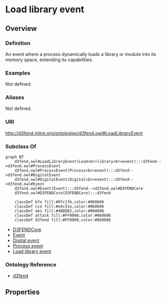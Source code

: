 # Load library event

## Overview

### Definition
An event where a process dynamically loads a library or module into its memory space, extending its capabilities.

### Examples
Not defined.

### Aliases
Not defined.

### URI
http://d3fend.mitre.org/ontologies/d3fend.owl#LoadLibraryEvent

### Subclass Of
```mermaid
graph BT
    d3fend.owl#LoadLibraryEvent(Load<br>library<br>event):::d3fend-->d3fend.owl#ProcessEvent
    d3fend.owl#ProcessEvent(Process<br>event):::d3fend-->d3fend.owl#DigitalEvent
    d3fend.owl#DigitalEvent(Digital<br>event):::d3fend-->d3fend.owl#Event
    d3fend.owl#Event(Event):::d3fend-->d3fend.owl#D3FENDCore
    d3fend.owl#D3FENDCore(D3FENDCore):::d3fend
    
    classDef bfo fill:#97c1fb,color:#060606
    classDef cco fill:#e4c51e,color:#060606
    classDef abi fill:#48DD82,color:#060606
    classDef attack fill:#FF0000,color:#060606
    classDef d3fend fill:#FF0000,color:#060606
```

- [D3FENDCore](/docs/ontology/reference/model/D3FENDCore/D3FENDCore.md)
- [Event](/docs/ontology/reference/model/D3FENDCore/Event/Event.md)
- [Digital event](/docs/ontology/reference/model/D3FENDCore/Event/Digital%20event/Digital%20event.md)
- [Process event](/docs/ontology/reference/model/D3FENDCore/Event/Digital%20event/Process%20event/Process%20event.md)
- [Load library event](/docs/ontology/reference/model/D3FENDCore/Event/Digital%20event/Process%20event/Load%20library%20event/Load%20library%20event.md)


### Ontology Reference
- [d3fend](http://d3fend.mitre.org/ontologies/d3fend.owl#)

## Properties
